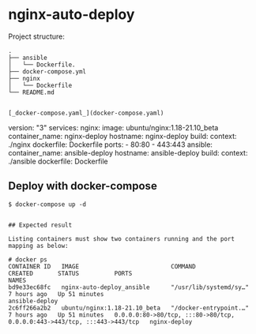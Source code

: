# nginx-auto-deploy

Project structure:
```
.
├── ansible
│   └── Dockerfile.
├── docker-compose.yml
├── nginx
│   └── Dockerfile
└── README.md


[_docker-compose.yaml_](docker-compose.yaml)
```
version: "3"
services:
  nginx:
    image: ubuntu/nginx:1.18-21.10_beta
    container_name: nginx-deploy
    hostname: nginx-deploy
    build:
      context: ./nginx
      dockerfile: Dockerfile
    ports:
      - 80:80
      - 443:443
  ansible:
    container_name: ansible-deploy
    hostname: ansible-deploy
    build: 
      context: ./ansible
      dockerfile: Dockerfile
      
## Deploy with docker-compose

```
$ docker-compose up -d


## Expected result

Listing containers must show two containers running and the port mapping as below:

# docker ps
CONTAINER ID   IMAGE                          COMMAND                  CREATED       STATUS          PORTS                                                                      NAMES
bd9e33ec68fc   nginx-auto-deploy_ansible      "/usr/lib/systemd/sy…"   7 hours ago   Up 51 minutes                                                                              ansible-deploy
2c6ff266a2b2   ubuntu/nginx:1.18-21.10_beta   "/docker-entrypoint.…"   7 hours ago   Up 51 minutes   0.0.0.0:80->80/tcp, :::80->80/tcp, 0.0.0.0:443->443/tcp, :::443->443/tcp   nginx-deploy
